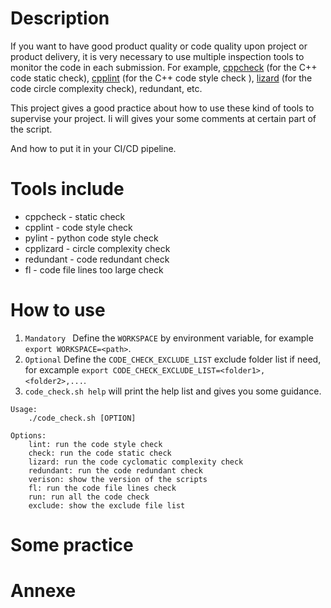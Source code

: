 # Description

If you want to have good product quality or code quality upon project or product delivery, it is very necessary to use multiple inspection tools to monitor the code in each submission.
For example, [cppcheck](http://cppcheck.net/) (for the C++ code static check), [cpplint]() (for the C++ code style check ), [lizard](https://github.com/terryyin/lizard) (for the code circle complexity check), redundant, etc.

This project gives a good practice about how to use these kind of tools to supervise your project. 
Ii will gives your some comments at certain part of the script.

And how to put it in your CI/CD pipeline.

# Tools include

* cppcheck - static check
* cpplint - code style check
* pylint - python code style check
* cpplizard - circle complexity check
* redundant - code redundant check
* fl - code file lines too large check

# How to use
1. `Mandatory ` Define the `WORKSPACE` by environment variable, for example `export WORKSPACE=<path>`.
2. `Optional` Define the `CODE_CHECK_EXCLUDE_LIST` exclude folder list if need, for excample `export CODE_CHECK_EXCLUDE_LIST=<folder1>,<folder2>,...`.
3. `code_check.sh help` will print the help list and gives you some guidance.

``` shell
Usage:
    ./code_check.sh [OPTION]

Options:
    lint: run the code style check
    check: run the code static check
    lizard: run the code cyclomatic complexity check
    redundant: run the code redundant check
    verison: show the version of the scripts
    fl: run the code file lines check
    run: run all the code check
    exclude: show the exclude file list
```

# Some practice

# Annexe


